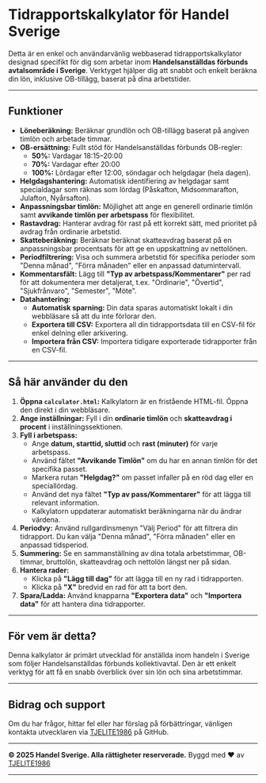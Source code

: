 # Tidrapportskalkylator för Handel Sverige

Detta är en enkel och användarvänlig webbaserad tidrapportskalkylator designad specifikt för dig som arbetar inom **Handelsanställdas förbunds avtalsområde i Sverige**. Verktyget hjälper dig att snabbt och enkelt beräkna din lön, inklusive OB-tillägg, baserat på dina arbetstider.

---

## Funktioner

* **Löneberäkning:** Beräknar grundlön och OB-tillägg baserat på angiven timlön och arbetade timmar.
* **OB-ersättning:** Fullt stöd för Handelsanställdas förbunds OB-regler:
    * **50%:** Vardagar 18:15–20:00
    * **70%:** Vardagar efter 20:00
    * **100%:** Lördagar efter 12:00, söndagar och helgdagar (hela dagen).
* **Helgdagshantering:** Automatisk identifiering av helgdagar samt specialdagar som räknas som lördag (Påskafton, Midsommarafton, Julafton, Nyårsafton).
* **Anpassningsbar timlön:** Möjlighet att ange en generell ordinarie timlön samt **avvikande timlön per arbetspass** för flexibilitet.
* **Rastavdrag:** Hanterar avdrag för rast på ett korrekt sätt, med prioritet på avdrag från ordinarie arbetstid.
* **Skatteberäkning:** Beräknar beräknat skatteavdrag baserat på en anpassningsbar procentsats för att ge en uppskattning av nettolönen.
* **Periodfiltrering:** Visa och summera arbetstid för specifika perioder som "Denna månad", "Förra månaden" eller en anpassad datumintervall.
* **Kommentarsfält:** Lägg till **"Typ av arbetspass/Kommentarer"** per rad för att dokumentera mer detaljerat, t.ex. "Ordinarie", "Övertid", "Sjukfrånvaro", "Semester", "Möte".
* **Datahantering:**
    * **Automatisk sparning:** Din data sparas automatiskt lokalt i din webbläsare så att du inte förlorar den.
    * **Exportera till CSV:** Exportera all din tidrapportsdata till en CSV-fil för enkel delning eller arkivering.
    * **Importera från CSV:** Importera tidigare exporterade tidrapporter från en CSV-fil.

---

## Så här använder du den

1.  **Öppna `calculator.html`:** Kalkylatorn är en fristående HTML-fil. Öppna den direkt i din webbläsare.
2.  **Ange inställningar:** Fyll i din **ordinarie timlön** och **skatteavdrag i procent** i inställningssektionen.
3.  **Fyll i arbetspass:**
    * Ange **datum, starttid, sluttid** och **rast (minuter)** för varje arbetspass.
    * Använd fältet **"Avvikande Timlön"** om du har en annan timlön för det specifika passet.
    * Markera rutan **"Helgdag?"** om passet infaller på en röd dag eller en speciallördag.
    * Använd det nya fältet **"Typ av pass/Kommentarer"** för att lägga till relevant information.
    * Kalkylatorn uppdaterar automatiskt beräkningarna när du ändrar värdena.
4.  **Periodvy:** Använd rullgardinsmenyn "Välj Period" för att filtrera din tidrapport. Du kan välja "Denna månad", "Förra månaden" eller en anpassad tidsperiod.
5.  **Summering:** Se en sammanställning av dina totala arbetstimmar, OB-timmar, bruttolön, skatteavdrag och nettolön längst ner på sidan.
6.  **Hantera rader:**
    * Klicka på **"Lägg till dag"** för att lägga till en ny rad i tidrapporten.
    * Klicka på **"X"** bredvid en rad för att ta bort den.
7.  **Spara/Ladda:** Använd knapparna **"Exportera data"** och **"Importera data"** för att hantera dina tidrapporter.

---

## För vem är detta?

Denna kalkylator är primärt utvecklad för anställda inom handeln i Sverige som följer Handelsanställdas förbunds kollektivavtal. Den är ett enkelt verktyg för att få en snabb överblick över sin lön och sina arbetstimmar.

---

## Bidrag och support

Om du har frågor, hittar fel eller har förslag på förbättringar, vänligen kontakta utvecklaren via [TJELITE1986](https://github.com/tjelite1986) på GitHub.

---

**&copy; 2025 Handel Sverige. Alla rättigheter reserverade.**
Byggd med ❤️ av [TJELITE1986](https://github.com/tjelite1986)

---
